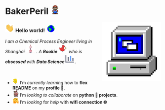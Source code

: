 # BakerPeril <img src="https://github.com/BakerPeril/BakerPeril/blob/master/picture/Mario_Hello_Big.gif" width="30px">


<img align="right" alt="PC GIF" src="https://github.com/BakerPeril/BakerPeril/blob/master/picture/PC.gif" width="190" />

### <img src="https://github.com/BakerPeril/BakerPeril/blob/master/picture/Hi.gif" width="29px"> **Hello world!** &nbsp;<img src="https://github.com/BakerPeril/BakerPeril/blob/master/picture/Earth.gif" width="24px">

<p>
  <em>
    I am a Chemical Process Engineer living in Shanghai 
    <img src="https://github.com/BakerPeril/BakerPeril/blob/master/picture/shanghai.svg" width="30px"> .
    A <b> Rookie </b> <img src="https://github.com/BakerPeril/BakerPeril/blob/master/picture/bird.svg" width="30px">   who is <b> obsessed </b> with <b> Data Science </b> 
    <img src="https://github.com/BakerPeril/BakerPeril/blob/master/picture/data.svg" width="30px">.
  </em>  
</p>

<br>

- <img alt='GIF' src="https://github.com/BakerPeril/BakerPeril/blob/master/picture/wave.gif" width="20vw" /> I’m *currently learning* how to **flex README** on my **profile** 💪.
- <img alt='GIF' src="https://github.com/BakerPeril/BakerPeril/blob/master/picture/gandalf_parrot.gif" width="20vw" /> I’m *looking to collaborate* on **python 🐍 projects**.
- <img alt="GIF" src="https://github.com/BakerPeril/BakerPeril/blob/master/picture/hmm.gif" width="20vw" /> I’m *looking* for *help* with **wifi connection 🌐**
<br>
